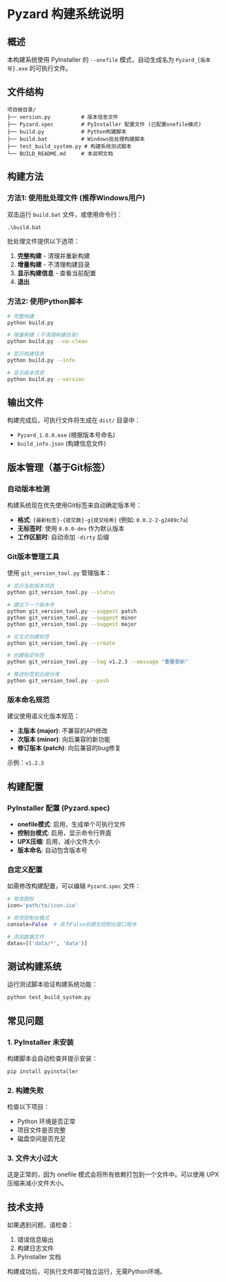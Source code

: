 # Pyzard 构建系统说明

## 概述

本构建系统使用 PyInstaller 的 `--onefile` 模式，自动生成名为 `Pyzard_{版本号}.exe` 的可执行文件。

## 文件结构

```
项目根目录/
├── version.py          # 版本信息文件
├── Pyzard.spec         # PyInstaller 配置文件 (已配置onefile模式)
├── build.py            # Python构建脚本
├── build.bat           # Windows批处理构建脚本
├── test_build_system.py # 构建系统测试脚本
└── BUILD_README.md     # 本说明文档
```

## 构建方法

### 方法1: 使用批处理文件 (推荐Windows用户)

双击运行 `build.bat` 文件，或使用命令行：

```cmd
.\build.bat
```

批处理文件提供以下选项：
1. **完整构建** - 清理并重新构建
2. **增量构建** - 不清理构建目录
3. **显示构建信息** - 查看当前配置
4. **退出**

### 方法2: 使用Python脚本

```bash
# 完整构建
python build.py

# 增量构建 (不清理构建目录)
python build.py --no-clean

# 显示构建信息
python build.py --info

# 显示版本信息
python build.py --version
```

## 输出文件

构建完成后，可执行文件将生成在 `dist/` 目录中：
- `Pyzard_1.0.0.exe` (根据版本号命名)
- `build_info.json` (构建信息文件)

## 版本管理（基于Git标签）

### 自动版本检测

构建系统现在优先使用Git标签来自动确定版本号：

- **格式**: `{最新标签}-{提交数}-g{提交哈希}` (例如: `0.0.2-2-g2489c7a`)
- **无标签时**: 使用 `0.0.0-dev` 作为默认版本
- **工作区脏时**: 自动添加 `-dirty` 后缀

### Git版本管理工具

使用 `git_version_tool.py` 管理版本：

```bash
# 显示当前版本状态
python git_version_tool.py --status

# 建议下一个版本号
python git_version_tool.py --suggest patch
python git_version_tool.py --suggest minor  
python git_version_tool.py --suggest major

# 交互式创建标签
python git_version_tool.py --create

# 创建指定标签
python git_version_tool.py --tag v1.2.3 --message "重要更新"

# 推送标签到远程仓库
python git_version_tool.py --push
```

### 版本命名规范

建议使用语义化版本规范：
- **主版本 (major)**: 不兼容的API修改
- **次版本 (minor)**: 向后兼容的新功能
- **修订版本 (patch)**: 向后兼容的bug修复

示例：`v1.2.3`

## 构建配置

### PyInstaller 配置 (Pyzard.spec)

- **onefile模式**: 启用，生成单个可执行文件
- **控制台模式**: 启用，显示命令行界面
- **UPX压缩**: 启用，减小文件大小
- **版本命名**: 自动包含版本号

### 自定义配置

如需修改构建配置，可以编辑 `Pyzard.spec` 文件：

```python
# 修改图标
icon='path/to/icon.ico'

# 修改控制台模式
console=False  # 改为False创建无控制台窗口程序

# 添加数据文件
datas=[('data/*', 'data')]
```

## 测试构建系统

运行测试脚本验证构建系统功能：

```bash
python test_build_system.py
```

## 常见问题

### 1. PyInstaller 未安装

构建脚本会自动检查并提示安装：

```bash
pip install pyinstaller
```

### 2. 构建失败

检查以下项目：
- Python 环境是否正常
- 项目文件是否完整
- 磁盘空间是否充足

### 3. 文件大小过大

这是正常的，因为 onefile 模式会将所有依赖打包到一个文件中。可以使用 UPX 压缩来减小文件大小。

## 技术支持

如果遇到问题，请检查：
1. 错误信息输出
2. 构建日志文件
3. PyInstaller 文档

构建成功后，可执行文件即可独立运行，无需Python环境。
